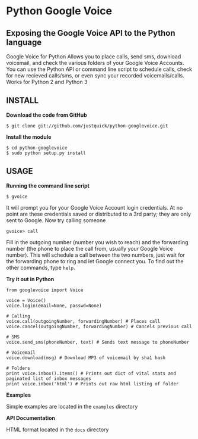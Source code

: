 Python Google Voice
=============

Exposing the Google Voice API to the Python language
----------------------------------------------------

Google Voice for Python Allows you to place calls, send sms, download voicemail, and check the various folders of your Google Voice Accounts.
You can use the Python API or command line script to schedule calls, check for new recieved calls/sms, or even sync your recorded voicemails/calls.  
Works for Python 2 and Python 3

INSTALL
-------------------------------

**Download the code from GitHub**

    $ git clone git://github.com/justquick/python-googlevoice.git 

**Install the module**

    $ cd python-googlevoice
    $ sudo python setup.py install

USAGE
-------------------------------

**Running the command line script**

    $ gvoice
    
It will prompt you for your Google Voice Account login credentials. At no point are these credentials saved or distributed to a 3rd party; they are only sent to Google. 
Now try calling someone
    
    gvoice> call
    
Fill in the outgoing number (number you wish to reach) and the forwarding number (the phone to place the call from, usually your Google Voice number). 
This will schedule a call between the two numbers, just wait for the forwarding phone to ring and let Google connect you. 
To find out the other commands, type `help`. 

**Try it out in Python**
    
    from googlevoice import Voice
    
    voice = Voice()
    voice.login(email=None, passwd=None)
    
    # Calling
    voice.call(outgoingNumber, forwardingNumber) # Places call
    voice.cancel(outgoingNumber, forwardingNumber) # Cancels previous call
    
    # SMS
    voice.send_sms(phoneNumber, text) # Sends text message to phoneNumber
    
    # Voicemail
    voice.download(msg) # Download MP3 of voicemail by sha1 hash
    
    # Folders
    print voice.inbox().items() # Prints out dict of vital stats and paginated list of inbox messages
    print voice.inbox('html') # Prints out raw html listing of folder
    
    
**Examples**

Simple examples are located in the `examples` directory

**API Documentation**

HTML format located in the `docs` directory



